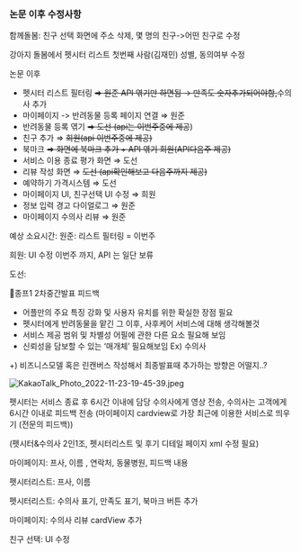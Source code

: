 ### 논문 이후 수정사항

함께돌봄: 친구 선택 화면에 주소 삭제, 몇 명의 친구->어떤 친구로 수정

강아지 돌봄에서 펫시터 리스트 첫번째 사람(김재민) 성별, 동의여부 수정

논문 이후

- 펫시터 리스트 필터링                                          ~~⇒ 원준 API 엮기만 하면됨 → 만족도 숫자추가되어야함,~~수의사 추가
- 마이페이지 -> 반려동물 등록 페이지 연결         ⇒ 원준
- 반려동물 등록 엮기                                              ~~⇒ 도선 (api는 이번주중에 제공~~)
- 친구 추가                                                             ⇒ ~~희원(api 이번주중에 제공)~~
- 북마크                                                                  ~~⇒ 화면에 북마크 추가 + API 엮기 희원(API다음주 제공)~~
- 서비스 이용 종료 평가 화면                                ⇒  도선
- 리뷰 작성 화면                                                     ⇒ ~~도선 (api확인해보고 다음주까지 제공)~~
- 예약하기 가격시스템                                           ⇒ 도선
- 마이페이지 UI, 친구선택 UI 수정                         ⇒ 희원
- 정보 입력 경고 다이얼로그                                  ⇒ 원준
- 마이페이지 수의사 리뷰                                      ⇒ 원준

예상 소요시간: 
원준: 리스트 필터링 = 이번주

희원: UI 수정 이번주 까지, API 는 일단 보류

도선: 

📌종프1 2차중간발표 피드백

- 어플만의 주요 특징 강화 및 사용자 유치를 위한 확실한 장점 필요
- 펫시터에게 반려동물을 맡긴 그 이후, 사후케어 서비스에 대해 생각해볼것
- 서비스 제공 범위 및 차별성 어필에 관한 다른 요소 필요해 보임
- 신뢰성을 담보할 수 있는 ‘매개체’ 필요해보임 Ex) 수의사

+) 비즈니스모델 혹은 린캔버스 작성해서 최종발표때 추가하는 방향은 어떨지..?

![KakaoTalk_Photo_2022-11-23-19-45-39.jpeg](https://s3-us-west-2.amazonaws.com/secure.notion-static.com/33027522-b0ad-4f6b-add8-852326696303/KakaoTalk_Photo_2022-11-23-19-45-39.jpeg)

펫시터는 서비스 종료 후 6시간 이내에 담당 수의사에게 영상 전송, 수의사는 고객에게 6시간 이내로 피드백 전송 (마이페이지 cardview로 가장 최근에 이용한 서비스로 띄우기 (전문의 피드백))

(펫시터&수의사 2인1조, 펫시터리스트 및 후기 디테일 페이지 xml 수정 필요)

마이페이지: 프사, 이름 , 연락처, 동물병원, 피드백 내용

펫시터리스트: 프사, 이름

펫시터리스트: 수의사 표기, 만족도 표기, 북마크 버튼 추가

마이페이지: 수의사 리뷰 cardView 추가

친구 선택: UI 수정
